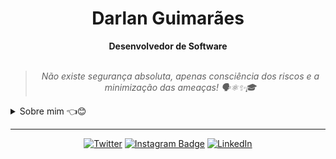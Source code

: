 <h1 align="center"> Darlan Guimarães </h1>

<div align="center">
<b> Desenvolvedor de Software </b>
<br>
<br>

<blockquote>
    <p><i>
        Não existe segurança absoluta, apenas consciência dos riscos e a minimização das ameaças!  🗣️⚛✨🎓
    </i></p>
</blockquote>
</div>

<details closed>
<summary>Sobre mim 👈😊</summary>

---

Olá!! Eu sou o Darlan :wave:😊

Tenho conhecimento em Cibersegurança, Desenvolvimento de Sistemas, Programação web Front-end e Programação web Back-end. Meu principal conhecimento em tecnologias são **PHP**, **Java**, **Python**, **JavaScript**, **C/C++**, **Kotlin** e **Rust**. Também estou confortável usando **Laravel**, **Django**, **Vue**, desenvolvendo aplicativos Android usando **Android Studio** e **AWS Service**.
<br>
<br>
<a href="README.md"><button>Trocar para Inglês</button></a>
<br>
| ![](https://github-readme-streak-stats.herokuapp.com/?user=darlangui&hide_border=true&date_format=M%20j%5B%2C%20Y%5D&background=2D3742&stroke=2D3742&ring=6bbbca&fire=6bbbca&currStreakNum=fff&sideNums=6bbbca&currStreakLabel=6bbbca&sideLabels=fff&dates=fff) | ![](http://github-profile-summary-cards.vercel.app/api/cards/repos-per-language?username=darlangui&hide=Html&theme=nord_dark) | ![](http://github-profile-summary-cards.vercel.app/api/cards/most-commit-language?username=darlangui&theme=nord_dark) |
| :-: | :-: | :-: |

<div align="center">
<b>Obrigado por visitar meu perfil no GitHub.</b> <br>
Estou ansioso para compartilhar meu trabalho com você.
</div>
</details>

---

<div align="center">

[![Twitter](https://img.shields.io/badge/Twitter-%231DA1F2.svg?style=for-the-badge&logo=Twitter&logoColor=white)](https://twitter.com/darlan__gui)
[![Instagram Badge](https://img.shields.io/badge/Instagram-E4405F?style=for-the-badge&logo=instagram&logoColor=white)](https://www.instagram.com/darlangui/)
[![LinkedIn](https://img.shields.io/badge/linkedin-%230077B5.svg?style=for-the-badge&logo=linkedin&logoColor=white)](https://www.linkedin.com/in/darlan-gui/)
    
</div>
